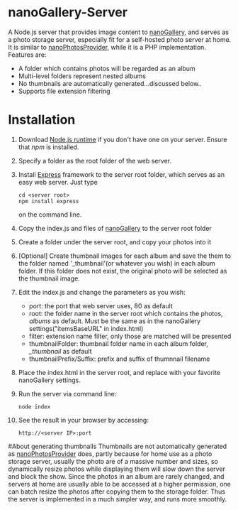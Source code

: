 # nanoGallery-Server
A Node.js server that provides image content to [nanoGallery](http://nanogallery.brisbois.fr), and serves as a photo storage server, especially fit for a self-hosted photo server at home. It is similar to [nanoPhotosProvider](https://github.com/Kris-B/nanoPhotosProvider), while it is a PHP implementation. Features are:
* A folder which contains photos will be regarded as an album
* Multi-level folders represent nested albums
* No thumbnails are automatically generated...discussed below..
* Supports file extension filtering



# Installation
1. Download [Node.js runtime](https://nodejs.org/en/download/) if you don't have one on your server. Ensure that *npm* is installed.
1. Specify a folder as the root folder of the web server.
1. Install [Express](https://expressjs.com) framework to the server root folder, which serves as an easy web server. Just type

    ```
    cd <server root>
    npm install express
    ```

    on the command line.
1. Copy the index.js and files of [nanoGallery](http://nanogallery.brisbois.fr) to the server root folder
1. Create a folder under the server root, and copy your photos into it
1. [Optional] Create thumbnail images for each album and save the them to the folder named '_thumbnail'(or whatever you wish) in each album folder. If this folder does not exist, the original photo will be selected as the thumbnail image.
1. Edit the index.js and change the parameters as you wish:

    * port: the port that web server uses, 80 as default
    * root: the folder name in the server root which contains the photos, *albums* as default. Must be the same as in the nanoGallery settings("itemsBaseURL" in index.html)
    * filter: extension name filter, only those are matched will be presented
    * thumbnailFolder: thumbnail folder name in each album folder, *_thumbnail* as default
    * thumbnailPrefix/Suffix: prefix and suffix of thumnnail filename


1. Place the index.html in the server root, and replace with your favorite nanoGallery settings.
1. Run the server via command line:

    ```
    node index
    ```

1. See the result in your browser by accessing:

    ```
    http://<server IP>:port
    ```

#About generating thumbnails
Thumbnails are not automatically generated as [nanoPhotosProvider](https://github.com/Kris-B/nanoPhotosProvider) does, partly because for home use as a photo storage server, usually the photo are of a massive number and sizes, so dynamically resize photos while displaying them will slow down the server and block the show. Since the photos in an album are rarely changed, and servers at home are usually able to be accessed at a higher permission, one can batch resize the photos after copying them to the storage folder. Thus the server is implemented in a much simpler way, and runs more smoothly.

